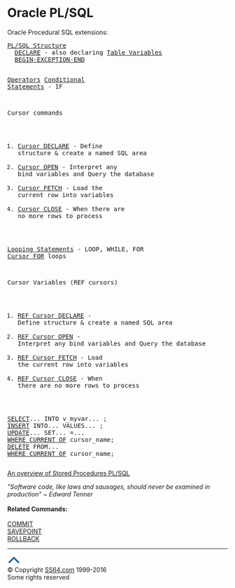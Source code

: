  

<h1>Oracle PL/SQL</h1>
<p>Oracle Procedural SQL extensions:</p>
<pre><a href="structure.html">PL/SQL Structure</a>
  <a href="declare.html">DECLARE</a> - also declaring <a href="declaretbl.html">Table Variables</a>
  <a href="exception.html">BEGIN-EXCEPTION-END</a>

<a href="operators.html">Operators</a>
<a href="if.html">Conditional Statements</a> - IF

Cursor commands

1) <a href="cursor_declare_open.html">Cursor DECLARE</a> - Define structure &amp; create a named SQL area
2) <a href="cursor_declare_open.html">Cursor OPEN</a>    - Interpret any bind variables and Query the database  
3) <a href="cursor_fetch_close.html">Cursor FETCH</a>   - Load the current row into variables
4) <a href="cursor_fetch_close.html">Cursor CLOSE</a>   - When there are no more rows to process

<a href="loops.html">Looping Statements</a> - LOOP, WHILE, FOR
<a href="cursor_for_loops.html">Cursor FOR</a> loops

Cursor Variables (REF cursors)

1) <a href="ref_cursor_declare_open.html">REF Cursor DECLARE</a> - Define structure &amp; create a named SQL area
2) <a href="ref_cursor_declare_open.html">REF Cursor OPEN</a>    - Interpret any bind variables and Query the database  
3) <a href="ref_cursor_fetch_close.html">REF Cursor FETCH</a>   - Load the current row into variables
4) <a href="ref_cursor_fetch_close.html">REF Cursor CLOSE</a>   - When there are no more rows to process

<a href="select.html">SELECT</a>... INTO v_myvar... ;
<a href="../ora/insert.html">INSERT</a> INTO... VALUES... ;
<a href="../ora/update.html">UPDATE</a>... SET... =... <a href="current.html">WHERE CURRENT OF</a> cursor_name;
<a href="../ora/delete.html">DELETE</a> FROM... <a href="current.html">WHERE CURRENT OF</a> cursor_name;</pre>
<p> <a href="procedures.html">An overview of Stored Procedures PL/SQL</a></p>
<p><i class="quote">"Software code, like laws and sausages, should never be examined in production" ~ Edward Tenner</i><b><br>
<br>
Related Commands:</b><br>
<a href="../ora/commit.html"><br>
COMMIT</a> <a href="../ora/savepoint.html"><br>
SAVEPOINT</a> <a href="../ora/rollback.html"><br>
ROLLBACK</a> </p><!-- #BeginLibraryItem "/Library/foot_menu.lbi" --><hr>
<div id="bl" class="footer"><a href="index.html#"><img src="../images/top.png" width="30" height="22" alt="Back to the Top"></a></div>
<div id="br" class="footer, tagline">© Copyright <a href="http://ss64.com/">SS64.com</a> 1999-2016<br>
Some rights reserved</div><!-- #EndLibraryItem -->

